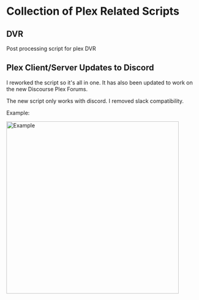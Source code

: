 # Collection of Plex Related Scripts

## DVR
Post processing script for plex DVR

## Plex Client/Server Updates to Discord
I reworked the script so it's all in one. It has also been updated to work on the new Discourse Plex Forums.

The new script only works with discord. I removed slack compatibility.

Example:

<img width="450" alt="Example" src="https://i.imgur.com/DpuzHZL.png">
